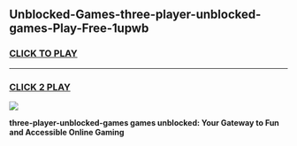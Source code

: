 
## Unblocked-Games-three-player-unblocked-games-Play-Free-1upwb
<h3>
<a href="https://premium76.site?title=three-player-unblocked-games&ref=21A">CLICK TO PLAY</a></h3>
<hr>

<h3>
<a href="https://premium76.site?title=three-player-unblocked-games&ref=21A">CLICK 2 PLAY</a>
  
</h3>

<a href="https://premium76.site?title=three-player-unblocked-games&ref=21A"><img src="https://clearcache.store/games.png"></a>


**three-player-unblocked-games games unblocked: Your Gateway to Fun and Accessible Online Gaming**
